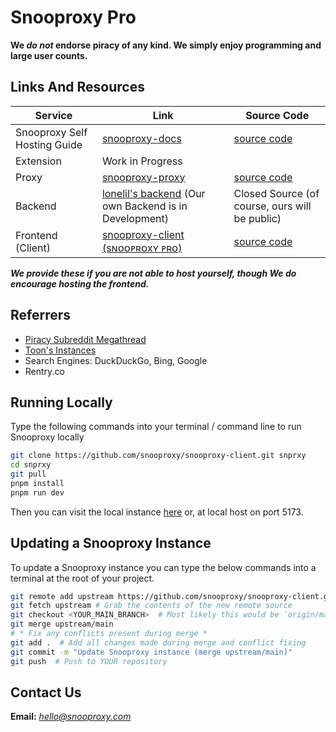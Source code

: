 # Snooproxy Pro   

**We *do not* endorse piracy of any kind. We simply enjoy programming and large user counts.**

## Links And Resources
| Service                            | Link                                                                                        | Source Code                                                   |
|------------------------------------|---------------------------------------------------------------------------------------------|---------------------------------------------------------------|
| Snooproxy Self Hosting Guide       | [snooproxy-docs](https://docs.snooproxy.com)                                                | [source code](https://github.com/snooproxy/self-hosting)      |
| Extension                          | Work in Progress                                                                            |                                                               |
| Proxy                              | [snooproxy-proxy](https://proxy.snooproxy.com)                                              | [source code](https://github.com/snooproxy/snooproxy-proxy)   |             
| Backend                            | [lonelil's backend](https://mw-backend.lonelil.ru) (Our own Backend is in Development)      | Closed Source (of course, ours will be public)                |
| Frontend (Client)                  | [snooproxy-client (sɴᴏᴏᴘʀᴏxʏ ᴘʀᴏ)](https://snooproxy.com)                                   | [source code](https://github.com/snooproxy/snooproxy-client)  |

***We provide these if you are not able to host yourself, though We do encourage hosting the frontend.***


## Referrers
- [Piracy Subreddit Megathread](https://www.reddit.com/r/Piracy/s/iymSloEpXn)
- [Toon's Instances](https://erynith.github.io/movie-web-instances)
- Search Engines: DuckDuckGo, Bing, Google
- Rentry.co


## Running Locally
Type the following commands into your terminal / command line to run Snooproxy locally
```bash
git clone https://github.com/snooproxy/snooproxy-client.git snprxy
cd snprxy
git pull
pnpm install
pnpm run dev
```
Then you can visit the local instance [here](http://localhost:5173) or, at local host on port 5173.


## Updating a Snooproxy Instance
To update a Snooproxy instance you can type the below commands into a terminal at the root of your project.
```bash
git remote add upstream https://github.com/snooproxy/snooproxy-client.git
git fetch upstream # Grab the contents of the new remote source
git checkout <YOUR_MAIN_BRANCH>  # Most likely this would be `origin/main`
git merge upstream/main
# * Fix any conflicts present during merge *
git add .  # Add all changes made during merge and conflict fixing
git commit -m "Update Snooproxy instance (merge upstream/main)"
git push  # Push to YOUR repository
```


## Contact Us
**Email:** *[hello@snooproxy.com](mailto:hello@snooproxy.com)*


